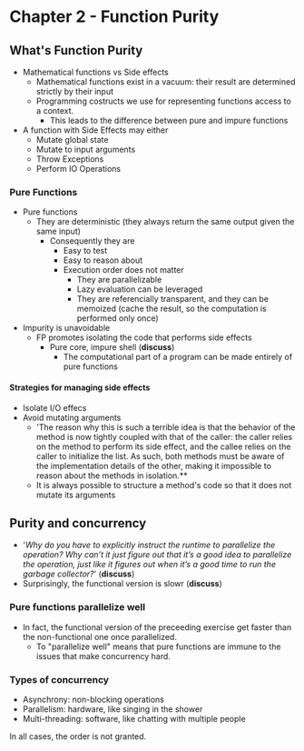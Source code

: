 # Chapter 2 - Function Purity
## What's Function Purity
* Mathematical functions vs Side effects
  * Mathematical functions exist in a vacuum: their result are determined strictly by their input
  * Programming costructs we use for representing functions access to a context.
    * This leads to the difference between pure and impure functions
* A function with Side Effects may either
  * Mutate global state
  * Mutate to input arguments
  * Throw Exceptions
  * Perform IO Operations
  
### Pure Functions
* Pure functions
  * They are deterministic (they always return the same output given the same input)
    * Consequently they are
      * Easy to test
      * Easy to reason about
      * Execution order does not matter
        * They are parallelizable
        * Lazy evaluation can be leveraged
        * They are referencially transparent, and they can be memoized (cache the result, so the computation is performed only once)
* Impurity is unavoidable
  * FP promotes isolating the code that performs side effects
    * Pure core, impure shell (**discuss**)
      * The computational part of a program can be made entirely of pure functions
      
#### Strategies for managing side effects
* Isolate I/O effecs
* Avoid mutating arguments
  * 'The reason why this is such a terrible idea is that the behavior of the method is now tightly coupled with that of the caller: the caller relies on the method to perform its side effect, and the callee relies on the caller to initialize the list. As such, both methods must be aware of the implementation details of the other, making it impossible to reason about the methods in isolation.**
  * It is always possible to structure a method's code  so that it does not mutate its arguments
  
## Purity and concurrency
* '*Why do you have to explicitly instruct the runtime to parallelize the operation? Why can’t it just figure out that it’s a good idea to parallelize the operation, just like it figures out when it’s a good time to run the garbage collector?*' (**discuss**) 
* Surprisingly, the functional version is slowr (**discuss**)

### Pure functions parallelize well
* In fact, the functional version of the preceeding exercise get faster than the non-functional one once parallelized.
  * To "parallelize well" means that pure functions are immune to the issues that make concurrency hard.
  
### Types of concurrency

* Asynchrony: non-blocking operations
* Parallelism: hardware, like singing in the shower
* Multi-threading: software, like chatting with multiple people

In all cases, the order is not granted.


